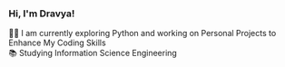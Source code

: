 ### Hi, I'm Dravya!

👨‍💻 I am currently exploring Python and working on Personal Projects to Enhance My Coding Skills<br/>
📚 Studying Information Science Engineering<br/>

<!--![Dravya's GitHub stats](https://github-readme-stats.vercel.app/api?username=reddydravya&show_icons=true&theme=transparent)-->
